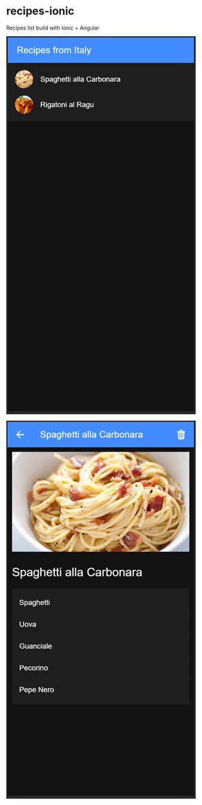 # recipes-ionic
Recipes list build with Ionic + Angular

![alt text](https://github.com/flogli/recipes-ionic/blob/master/src/assets/images/RecipesList.png)

![alt text](https://github.com/flogli/recipes-ionic/blob/master/src/assets/images/RecipeDetail.png)
